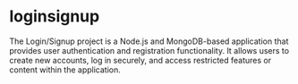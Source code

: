 # loginsignup
The Login/Signup project is a Node.js and MongoDB-based application that provides user authentication and registration functionality. It allows users to create new accounts, log in securely, and access restricted features or content within the application.
